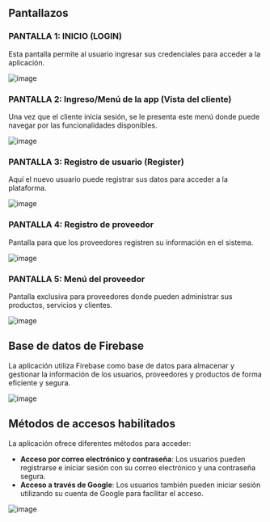 ## Pantallazos

### PANTALLA 1: INICIO (LOGIN)
Esta pantalla permite al usuario ingresar sus credenciales para acceder a la aplicación.

![image](https://github.com/user-attachments/assets/fb41ddb1-8037-48d2-b789-0c7c5d74b0e9)

### PANTALLA 2: Ingreso/Menú de la app (Vista del cliente)
Una vez que el cliente inicia sesión, se le presenta este menú donde puede navegar por las funcionalidades disponibles.

![image](https://github.com/user-attachments/assets/fb44bef7-d9de-4ad8-8985-912b3dffe342)

### PANTALLA 3: Registro de usuario (Register)
Aquí el nuevo usuario puede registrar sus datos para acceder a la plataforma.

![image](https://github.com/user-attachments/assets/a30347d9-acd4-41e6-9d69-f0d175617260)

### PANTALLA 4: Registro de proveedor
Pantalla para que los proveedores registren su información en el sistema.

![image](https://github.com/user-attachments/assets/70795ca5-ebd0-4d89-a9df-372e564f66d5)

### PANTALLA 5: Menú del proveedor
Pantalla exclusiva para proveedores donde pueden administrar sus productos, servicios y clientes.

![image](https://github.com/user-attachments/assets/fd175f60-06de-439f-9b73-6641c8e6857d)

## Base de datos de Firebase
La aplicación utiliza Firebase como base de datos para almacenar y gestionar la información de los usuarios, proveedores y productos de forma eficiente y segura.

![image](https://github.com/user-attachments/assets/eca0ed1a-7daf-42a6-8ced-39d67d20f725)

## Métodos de accesos habilitados
La aplicación ofrece diferentes métodos para acceder:
- **Acceso por correo electrónico y contraseña**: Los usuarios pueden registrarse e iniciar sesión con su correo electrónico y una contraseña segura.
- **Acceso a través de Google**: Los usuarios también pueden iniciar sesión utilizando su cuenta de Google para facilitar el acceso.

![image](https://github.com/user-attachments/assets/6b1c2236-c85e-4ff3-9da2-043a9f3e2bf9)

